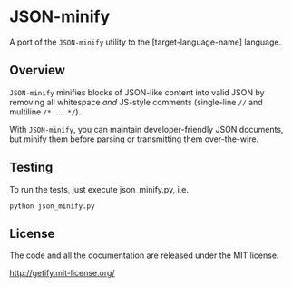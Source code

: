 # JSON-minify

A port of the `JSON-minify` utility to the [target-language-name] language.

## Overview

`JSON-minify` minifies blocks of JSON-like content into valid JSON by removing all whitespace *and* JS-style comments (single-line `//` and multiline `/* .. */`).

With `JSON-minify`, you can maintain developer-friendly JSON documents, but minify them before parsing or transmitting them over-the-wire.

## Testing
To run the tests, just execute json_minify.py, i.e.

    python json_minify.py

## License

The code and all the documentation are released under the MIT license.

http://getify.mit-license.org/
